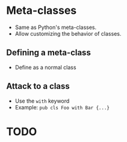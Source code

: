 # Meta-classes
- Same as Python's meta-classes.
- Allow customizing the behavior of classes.

## Defining a meta-class
- Define as a normal class

## Attack to a class
- Use the `with` keyword
- Example: `pub cls Foo with Bar {...}`

# TODO

